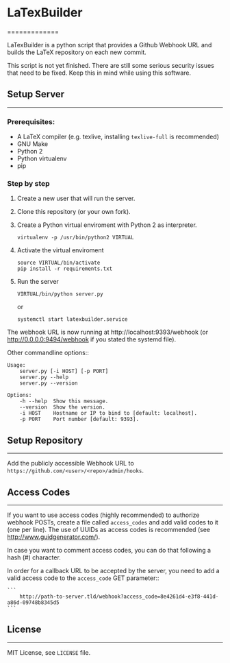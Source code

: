 # LaTexBuilder
=============

LaTexBuilder is a python script that provides a Github Webhook URL and builds
the LaTeX repository on each new commit.

This script is not yet finished. There are still some serious security
issues that need to be fixed. Keep this in mind while using this software.

## Setup Server
------------

### Prerequisites:

* A LaTeX compiler (e.g. texlive, installing `texlive-full` is recommended)
* GNU Make
* Python 2
* Python virtualenv
* pip

### Step by step

1. Create a new user that will run the server.

2. Clone this repository (or your own fork).

3. Create a Python virtual enviroment with Python 2 as interpreter.
    ```
    virtualenv -p /usr/bin/python2 VIRTUAL
    ```
4. Activate the virtual enviroment
    ```
    source VIRTUAL/bin/activate
    pip install -r requirements.txt
    ```
5. Run the server
    ```
    VIRTUAL/bin/python server.py 
    ```
    or
    ```
    systemctl start latexbuilder.service
    ```


The webhook URL is now running at http://localhost:9393/webhook (or http://0.0.0.0:9494/webhook if you stated the systemd file).

Other commandline options::

    Usage:
        server.py [-i HOST] [-p PORT]
        server.py --help
        server.py --version

    Options:
        -h --help  Show this message.
        --version  Show the version.
        -i HOST    Hostname or IP to bind to [default: localhost].
        -p PORT    Port number [default: 9393].

## Setup Repository
----------------

Add the publicly accessible Webhook URL to `https://github.com/<user>/<repo>/admin/hooks`.

## Access Codes
------------

If you want to use access codes (highly recommended) to authorize webhook POSTs,
create a file called `access_codes` and add valid codes to it (one per line).
The use of UUIDs as access codes is recommended (see http://www.guidgenerator.com/).

In case you want to comment access codes, you can do that following a hash (#) character.

In order for a callback URL to be accepted by the server, you need to add a
valid access code to the `access_code` GET parameter::

    ```
        http://path-to-server.tld/webhook?access_code=8e4261d4-e3f8-441d-a86d-09748b8345d5
    ```

## License
-------

MIT License, see `LICENSE` file.
